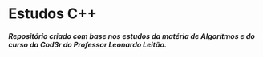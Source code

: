 # Estudos C++

<h5>Repositório criado com base nos estudos da matéria de Algoritmos e do curso da Cod3r do Professor Leonardo Leitão.</h5>
